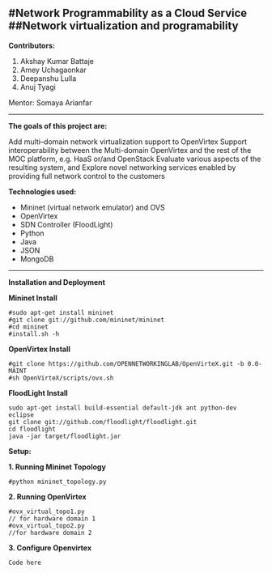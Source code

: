 #Network Programmability as a Cloud Service
##Network virtualization and programability
---
**Contributors:**

1. Akshay Kumar Battaje
2. Amey Uchagaonkar  
3. Deepanshu Lulla
4. Anuj Tyagi

Mentor: Somaya Arianfar

---
**The goals of this project are:**

Add multi–domain network virtualization support to OpenVirtex
Support interoperability between the Multi-domain OpenVirtex and the rest of the MOC platform, e.g. HaaS or/and OpenStack 
Evaluate various aspects of the resulting system, and
Explore novel networking services enabled by providing full network control to the customers

**Technologies used:**

* Mininet (virtual network emulator) and OVS  
* OpenVirtex  
* SDN Controller (FloodLight)  
* Python  
* Java  
* JSON  
* MongoDB  
  

---
**Installation and Deployment**  

**Mininet Install**  
```
#sudo apt-get install mininet  
#git clone git://github.com/mininet/mininet  
#cd mininet  
#install.sh -h  
```
**OpenVirtex Install**  
```
#git clone https://github.com/OPENNETWORKINGLAB/OpenVirteX.git -b 0.0-MAINT
#sh OpenVirteX/scripts/ovx.sh
```
**FloodLight Install**
```
sudo apt-get install build-essential default-jdk ant python-dev eclipse  
git clone git://github.com/floodlight/floodlight.git  
cd floodlight  
java -jar target/floodlight.jar  
```

**Setup:**

**1. Running Mininet Topology**  
```
#python mininet_topology.py  
```
**2. Running OpenVirtex**  
```
#ovx_virtual_topo1.py   
// for hardware domain 1  
#ovx_virtual_topo2.py  
//for hardware domain 2  
```
**3. Configure Openvirtex**   
```
Code here  
```

